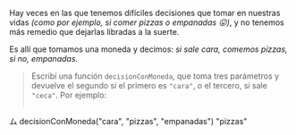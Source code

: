 Hay veces en las que tenemos difíciles decisiones que tomar en nuestras vidas _(como por ejemplo, si comer pizzas o empanadas :stuck_out_tongue:)_, y no tenemos más remedio que dejarlas libradas a la suerte.

Es allí que tomamos una moneda y decimos: _si sale cara, comemos pizzas, si no, empanadas_.

> Escribí una función `decisionConMoneda`, que toma tres parámetros y devuelve el segundo si el primero es `"cara"`, o el tercero, si sale `"ceca"`. Por ejemplo: 
> 
> ```javascript
ム decisionConMoneda("cara", "pizzas", "empanadas")
"pizzas"
```